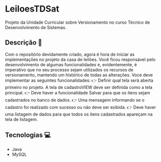 # LeiloesTDSat
Projeto da Unidade Curricular sobre Versionamento no curso Técnico de Desenvolvimento de Sistemas. 

## Descrição 📝
Com o repositório devidamente criado, agora é hora de iniciar as implementações no projeto da casa de leilões. 
Você ficou responsável pelo desenvolvimento de algumas funcionalidades e, evidentemente, é imperativo que no seu processo sejam utilizados 
os recursos de versionamento, mantendo um histórico de todas as alterações. Voce deve implementar as seguintes funcionalidades:
👉 Definir qual tela será aberta primeiro no projeto. A tela de cadastroVIEW deve ser definida como a tela principal.
👉 Deve haver a funcionalidade Salvar para que os itens sejam cadastrados no banco de dados.
👉 Uma mensagem informando se o cadastro foi realizado com sucesso ou não deve ser exibida.
👉 Deve haver uma listagem de dados para que todos os itens cadastrados apareçam na tela de listagem.

## Tecnologias 💻
- Java
-  MySQL
  
